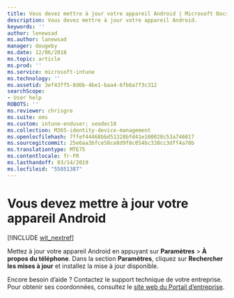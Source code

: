 ```yaml
---
title: Vous devez mettre à jour votre appareil Android | Microsoft Docs
description: Vous devez mettre à jour votre appareil Android.
keywords: ''
author: lenewsad
ms.author: lanewsad
manager: dougeby
ms.date: 12/06/2018
ms.topic: article
ms.prod: ''
ms.service: microsoft-intune
ms.technology: ''
ms.assetid: 3ef43ff5-8d6b-4be1-baa4-6fb6a7f3c312
searchScope:
- User help
ROBOTS: ''
ms.reviewer: chrisgre
ms.suite: ems
ms.custom: intune-enduser; seodec18
ms.collection: M365-identity-device-management
ms.openlocfilehash: 7ffef44468bbd51328bfd41e100028c53a746017
ms.sourcegitcommit: 25e6aa3bfce58ce8d9f8c054bc338cc3dff4a78b
ms.translationtype: MTE75
ms.contentlocale: fr-FR
ms.lasthandoff: 03/14/2019
ms.locfileid: "55851387"
---
```

# <a name="you-need-to-update-your-android-device"></a>Vous devez mettre à jour votre appareil Android

[!INCLUDE [wit_nextref](includes/end-user-os-update-guidance.md)]

Mettez à jour votre appareil Android en appuyant sur **Paramètres** > **À propos du téléphone**. Dans la section __Paramètres__, cliquez sur __Rechercher les mises à jour__ et installez la mise à jour disponible.

Encore besoin d’aide ? Contactez le support technique de votre entreprise. Pour obtenir ses coordonnées, consultez le [site web du Portail d’entreprise](https://go.microsoft.com/fwlink/?linkid=2010980).
